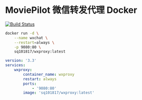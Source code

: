 # MoviePilot 微信转发代理 Docker

[![Build Status](https://github.com/sq1018/mp-wxproxy/actions/workflows/build.yml/badge.svg)](https://github.com/sq1018/mp-wxproxy/actions/workflows/build.yml)

```bash
docker run -d \
    --name wxchat \
    --restart=always \
    -p 9080:80 \
    sq101817/wxproxy:latest
```

```yaml
version: '3.3'
services:
    wxproxy:
        container_name: wxproxy
        restart: always
        ports:
            - '9080:80'
        image: 'sq101817/wxproxy:latest'
```
